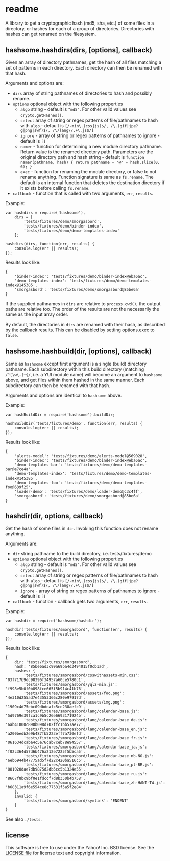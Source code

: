 # readme

A library to get a cryptographic hash (md5, sha, etc.) of some files in a directory, or hashes for each of a group of directories. Directories with hashes can get renamed on the filesystem.

## hashsome.hashdirs(dirs, [options], callback)

Given an array of directory pathnames, get the hash of all files matching a set of patterns in each directory. Each directory can then be renamed with that hash.

Arguments and options are:

- `dirs` array of string pathnames of directories to hash and possibly rename.
- `options` optional object with the following properties
    - `algo` string - default is `"md5"`. For other valid values see `crypto.getHashes()`.
    - `select` array of string or regex patterns of file/pathnames to hash with `algo` - default is `[/-min\.(css|js)$/, /\.(gif|jpe?g|png|swf)$/, /\/lang\/.+\.js$/]`
    - `ignore` - array of string or regex patterns of pathnames to ignore - default is `[]`
    - `namer` - function for determining a new module directory pathname. Return value is the renamed directory path. Parameters are the original directory path and hash string - default is `function namer(pathname, hash) { return pathname + '@' + hash.slice(0, 6); }`
    - `exec` - function for renaming the module directory, or false to not rename anything. Function signature is same as `fs.rename`. The default is an internal function that deletes the destination directory if it exists before calling `fs.rename`.
- `callback` - function that is called with two arguments, `err`, `results`.

Example:

    var hashdirs = require('hashsome'),
        dirs = [
            'tests/fixtures/demo/smorgasbord',
            'tests/fixtures/demo/binder-index',
            'tests/fixtures/demo/demo-templates-index'
        ];

    hashdirs(dirs, function(err, results) {
        console.log(err || results);
    });

Results look like:

    {
        'binder-index': 'tests/fixtures/demo/binder-index@eba6ac',
        'demo-templates-index': 'tests/fixtures/demo/demo-templates-index@145385',
        'smorgasbord': 'tests/fixtures/demo/smorgasbord@85be6a'
    }

If the supplied pathnames in `dirs` are relative to `process.cwd()`, the output paths are relative too. The order of the results are not the necessarily the same as the input array order.

By default, the directories in `dirs` are renamed with their hash, as described by the callback results. This can be disabled by setting options.exec to `false`.

## hashsome.hashbuild(dir, [options], callback)

Same as `hashsome` except first argument is a single (build) directory pathname. Each subdirectory within this build directory (matching `/^[\w\-]+$/`, i.e. a YUI module name) will become an argument to `hashsome` above, and get files within them hashed in the same manner. Each subdirectory can then be renamed with that hash.

Arguments and options are identical to `hashsome` above.

Example:

    var hashBuildDir = require('hashsome').buildDir;

    hashBuildDir('tests/fixtures/demo', function(err, results) {
        console.log(err || results);
    });

Results look like:

    {
        'alerts-model': 'tests/fixtures/demo/alerts-model@569028',
        'binder-index': 'tests/fixtures/demo/binder-index@eba6ac',
        'demo-templates-bar': 'tests/fixtures/demo/demo-templates-bar@e7ce4a',
        'demo-templates-index': 'tests/fixtures/demo/demo-templates-index@145385',
        'demo-templates-foo': 'tests/fixtures/demo/demo-templates-foo@539f25',
        'loader-demo': 'tests/fixtures/demo/loader-demo@c3c4ff',
        'smorgasbord': 'tests/fixtures/demo/smorgasbord@85be6a'
    }

## hashdir(dir, options, callback)

Get the hash of some files in `dir`. Invoking this function does not rename anything.

Arguments are:

- `dir` string pathname to the build directory, i.e. tests/fixtures/demo
- `options` optional object with the following properties
    - `algo` string - default is `"md5"`. For other valid values see `crypto.getHashes()`.
    - `select` array of string or regex patterns of file/pathnames to hash with `algo` - default is `[/-min\.(css|js)$/, /\.(gif|jpe?g|png|swf)$/, /\/lang\/.+\.js$/]`
    - `ignore` - array of string or regex patterns of pathnames to ignore - default is `[]`
- `callback` - function - callback gets two arguments, `err`, `results`.

Example:

    var hashdir = require('hashsome/hashdir');

    hashdir('tests/fixtures/smorgasbord', function(err, results) {
        console.log(err || results);
    });

Results look like:

    {
        dir: 'tests/fixtures/smorgasbord',
        hash: '85be6ad3c99a69ba4d3494015f0cb1ad',
        hashes: {
            'tests/fixtures/smorgasbord/csswithassets-min.css': '03f717b9dc98396f34957a60ce5780c1',
            'tests/fixtures/smorgasbord/yql2-min.js': 'f998e5b0f0b898fce665f5b914c41b76',
            'tests/fixtures/smorgasbord/assets/foo.png': '4e310d255ad7e43553366c280e97917d',
            'tests/fixtures/smorgasbord/assets/img.png': '1909c4d75ebc09dbdeafc5ce238aefc9',
            'tests/fixtures/smorgasbord/lang/calendar-base.js': '5d9769e39fca1c9b5c26e6693171924b',
            'tests/fixtures/smorgasbord/lang/calendar-base_de.js': '6ab41800c890b098d702ffc1bb57ae77',
            'tests/fixtures/smorgasbord/lang/calendar-base_en.js': 'a200bedb2e9b487fb5223eff7a730efd',
            'tests/fixtures/smorgasbord/lang/calendar-base_fr.js': '061634dcaba4c5e76cab7ceb78e94557',
            'tests/fixtures/smorgasbord/lang/calendar-base_ja.js': 'f02c364d57d6b476a212e7225f5b5ca5',
            'tests/fixtures/smorgasbord/lang/calendar-base_nb-NO.js': '6eb6944b47775ad5f7d22c420ba516c5',
            'tests/fixtures/smorgasbord/lang/calendar-base_pt-BR.js': '881020dae7db9875d2db5cc5b1324e55',
            'tests/fixtures/smorgasbord/lang/calendar-base_ru.js': '8667f8bc9bf0e1fdccf7d8b350b4b758',
            'tests/fixtures/smorgasbord/lang/calendar-base_zh-HANT-TW.js': 'b68311a9f6e554ce8c77531f5a5f2e84'
        },
        invalid: {
            'tests/fixtures/smorgasbord/symlink': 'ENOENT'
        }
    }

See also `./tests`.

## license

This software is free to use under the Yahoo! Inc. BSD license.
See the [LICENSE file][] for license text and copyright information.

[LICENSE file]: https://github.com/isao/hashsome/blob/master/LICENSE.txt

